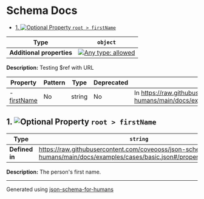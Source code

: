 # Schema Docs

- [1. ![Optional](https://img.shields.io/badge/Optional-yellow) Property `root > firstName`](#firstName)

| Type                      | `object`                                                                                                                          |
| ------------------------- | --------------------------------------------------------------------------------------------------------------------------------- |
| **Additional properties** | [![Any type: allowed](https://img.shields.io/badge/Any%20type-allowed-green)](# "Additional Properties of any type are allowed.") |

**Description:** Testing $ref with URL

| Property                   | Pattern | Type   | Deprecated | Definition                                                                                                                     | Title/Description        |
| -------------------------- | ------- | ------ | ---------- | ------------------------------------------------------------------------------------------------------------------------------ | ------------------------ |
| - [firstName](#firstName ) | No      | string | No         | In https://raw.githubusercontent.com/coveooss/json-schema-for-humans/main/docs/examples/cases/basic.json#/properties/firstName | The person's first name. |

## <a name="firstName"></a>1. ![Optional](https://img.shields.io/badge/Optional-yellow) Property `root > firstName`

| Type           | `string`                                                                                                                    |
| -------------- | --------------------------------------------------------------------------------------------------------------------------- |
| **Defined in** | https://raw.githubusercontent.com/coveooss/json-schema-for-humans/main/docs/examples/cases/basic.json#/properties/firstName |

**Description:** The person's first name.

----------------------------------------------------------------------------------------------------------------------------
Generated using [json-schema-for-humans](https://github.com/coveooss/json-schema-for-humans)
